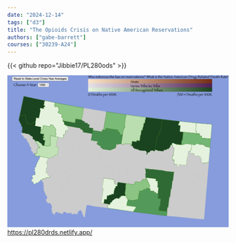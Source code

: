 ```yaml
---
date: "2024-12-14"
tags: ["d3"]
title: "The Opioids Crisis on Native American Reservations"
authors: ["gabe-barrett"]
courses: ["30239-A24"]
---
```


{{< github repo="Jibbie17/PL280ods" >}}

<a class="main link" href="https://pl280drds.netlify.app/">
<img src="feature.png" />
https://pl280drds.netlify.app/
</a>

